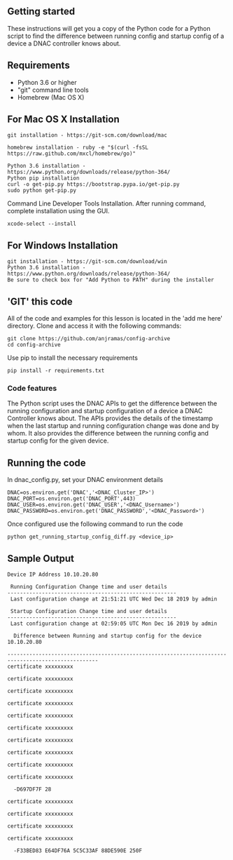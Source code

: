 ## Getting started

These instructions will get you a copy of the Python code for a Python script to find the difference between running config and startup config of a device a DNAC controller knows about.

## Requirements

- Python 3.6 or higher
- "git" command line tools
- Homebrew (Mac OS X)

## For Mac OS X Installation

```
git installation - https://git-scm.com/download/mac
```
```
homebrew installation - ruby -e "$(curl -fsSL https://raw.github.com/mxcl/homebrew/go)"
```
```
Python 3.6 installation - https://www.python.org/downloads/release/python-364/
Python pip installation
curl -o get-pip.py https://bootstrap.pypa.io/get-pip.py
sudo python get-pip.py
```
Command Line Developer Tools Installation. After running command, complete installation using the GUI.
```          
xcode-select --install
```

## For Windows Installation
```
git installation - https://git-scm.com/download/win
Python 3.6 installation - https://www.python.org/downloads/release/python-364/
Be sure to check box for "Add Python to PATH" during the installer
```

## 'GIT' this code

All of the code and examples for this lesson is located in the 'add me here' directory. Clone and access it with the following commands:

```
git clone https://github.com/anjramas/config-archive
cd config-archive
```
Use pip to install the necessary requirements
```
pip install -r requirements.txt
```

### Code features

The Python script uses the DNAC APIs to get the difference between the running configuration and startup configuration of a device a DNAC Controller knows about. The APIs provides the details of the timestamp when the last startup and running configuration change was done and by whom. It also provides the difference between the running config and startup config for the given device.

## Running the code

In dnac_config.py, set your DNAC environment details

```
DNAC=os.environ.get('DNAC','<DNAC_Cluster_IP>')
DNAC_PORT=os.environ.get('DNAC_PORT',443)
DNAC_USER=os.environ.get('DNAC_USER','<DNAC_Username>')
DNAC_PASSWORD=os.environ.get('DNAC_PASSWORD','<DNAC_Password>')
```
Once configured use the following command to run the code
```
python get_running_startup_config_diff.py <device_ip>
```

## Sample Output

```
Device IP Address 10.10.20.80

 Running Configuration Change time and user details
------------------------------------------------------
 Last configuration change at 21:51:21 UTC Wed Dec 18 2019 by admin

 Startup Configuration Change time and user details
------------------------------------------------------
 Last configuration change at 02:59:05 UTC Mon Dec 16 2019 by admin

  Difference between Running and startup config for the device 10.10.20.80

---------------------------------------------------------------------------------------------------
certificate xxxxxxxxx

certificate xxxxxxxxx

certificate xxxxxxxxx

certificate xxxxxxxxx

certificate xxxxxxxxx

certificate xxxxxxxxx

certificate xxxxxxxxx

certificate xxxxxxxxx

certificate xxxxxxxxx

certificate xxxxxxxxx

  -D697DF7F 28

certificate xxxxxxxxx

certificate xxxxxxxxx

certificate xxxxxxxxx

certificate xxxxxxxxx

  -F33BED83 E64DF76A 5C5C33AF 88DE590E 250F
```
